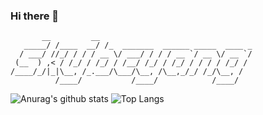 ### Hi there 👋

           __         __                                
       _____/ /____  __/ /_  _______  ______ _____  ____ _
      / ___/ //_/ / / / __ \/ ___/ / / / __ `/ __ \/ __ `/
     (__  ) ,< / /_/ / /_/ / /__/ /_/ / /_/ / / / / /_/ / 
    /____/_/|_|\__, /_.___/\___/\__, /\__,_/_/ /_/\__, /  
              /____/           /____/            /____/  


![Anurag's github stats](https://github-readme-stats.vercel.app/api?username=skybcyang&theme=vue&show_icons=true)
![Top Langs](https://github-readme-stats.vercel.app/api/top-langs/?username=skybcyang&hide=html,css,javascript&layout=compact&theme=vue)
